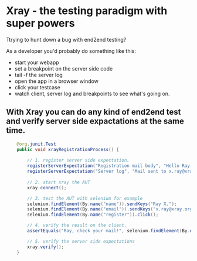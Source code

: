 # Xray - the testing paradigm with super powers

Ttrying to hunt down a bug with end2end testing?

As a developer you'd probably do something like this:
* start your webapp
* set a breakpoint on the server side code
* tail -f the server log
* open the app in a browser window
* click your testcase
* watch client, server log and breakpoints to see what's going on.

## With Xray you can do any kind of end2end test and verify server side expactations at the same time.

```Java
    @org.junit.Test
    public void xrayRegistrationProcess() {
    
        // 1. register server side expectation.
        registerServerExpectation("Registration mail body", "Hello Ray, welcome!");
        registerServerExpectation("Server log", "Mail sent to x.ray@xray.org");
    
        // 2. start xray the AUT
        xray.connect();

        // 3. test the AUT with selenium for example
        selenium.findElement(By.name("name")).sendKeys("Ray X.");
        selenium.findElement(By.name("email")).sendKeys("x.ray@xray.org");
        selenium.findElement(By.name("register")).click();

        // 4. verify the result on the client.
        assertEquals("Ray, check your mail!", selenium.findElement(By.name("msg")).getText());

        // 5. verify the server side expectations
        xray.verify();
    }
```
